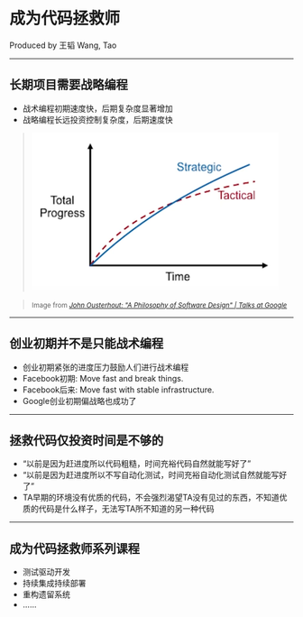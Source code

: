 # 成为代码拯救师

Produced by 王韬 Wang, Tao

---

## 长期项目需要战略编程

* 战术编程初期速度快，后期复杂度显著增加
* 战略编程长远投资控制复杂度，后期速度快

> <img class="plain"  src="./strategic-vs-tactical.png"/>

> <small>Image from *[John Ousterhout: "A Philosophy of Software Design" | Talks at Google](https://www.youtube.com/watch?v=bmSAYlu0NcY)*</small>

---

## 创业初期并不是只能战术编程

* 创业初期紧张的进度压力鼓励人们进行战术编程
* Facebook初期: Move fast and break things.
* Facebook后来: Move fast with stable infrastructure.
* Google创业初期偏战略也成功了

---

## 拯救代码仅投资时间是不够的

* “以前是因为赶进度所以代码粗糙，时间充裕代码自然就能写好了”
* “以前是因为赶进度所以不写自动化测试，时间充裕自动化测试自然就能写好了”
* TA早期的环境没有优质的代码，不会强烈渴望TA没有见过的东西，不知道优质的代码是什么样子，无法写TA所不知道的另一种代码

---

## 成为代码拯救师系列课程

* 测试驱动开发
* 持续集成持续部署
* 重构遗留系统
* ......

